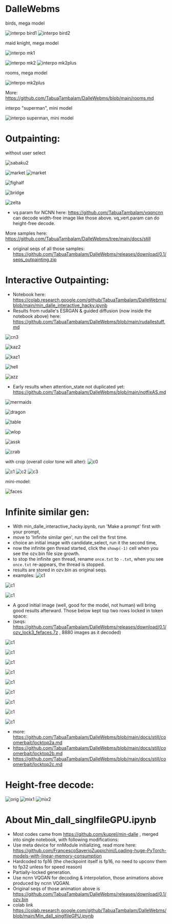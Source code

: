# DalleWebms

birds, mega model

![interpo bird1](https://github.com/TabuaTambalam/DalleWebms/blob/main/docs/bird1.gif?raw=true) ![interpo bird2](https://github.com/TabuaTambalam/DalleWebms/blob/main/docs/bird2.gif?raw=true)

maid knight, mega model

![interpo mk1](https://github.com/TabuaTambalam/DalleWebms/blob/main/docs/maidknightB.gif?raw=true)

![interpo mk2](https://github.com/TabuaTambalam/DalleWebms/blob/main/docs/maidknight0.gif?raw=true) ![interpo mk2plus](https://github.com/TabuaTambalam/DalleWebms/blob/main/docs/maidknight1.gif?raw=true)

rooms, mega model

![interpo mk2plus](https://github.com/TabuaTambalam/DalleWebms/blob/main/docs/room.gif?raw=true)

More: https://github.com/TabuaTambalam/DalleWebms/blob/main/rooms.md

interpo "superman", mini model

![interpo superman, mini model](https://github.com/TabuaTambalam/DalleWebms/blob/main/docs/interpo_mini.gif?raw=true)

# Outpainting:
without user select

![sabaku2](https://github.com/TabuaTambalam/DalleWebms/blob/main/docs/still/sbk0_2.png?raw=true)

![market](https://github.com/TabuaTambalam/DalleWebms/blob/main/docs/still/kof0_0.png?raw=true)
![market](https://github.com/TabuaTambalam/DalleWebms/blob/main/docs/still/kof0_1.png?raw=true)

![fighalf](https://github.com/TabuaTambalam/DalleWebms/blob/main/docs/still/genshn0.png?raw=true)

![bridge](https://github.com/TabuaTambalam/DalleWebms/blob/main/docs/still/brg4_0.png?raw=true)

![zelta](https://github.com/TabuaTambalam/DalleWebms/blob/main/docs/still/zlt0_2.png?raw=true)

- vq.param for NCNN here: https://github.com/TabuaTambalam/vqqncnn
can decode width-free image like those above. vq_vert.param can do height-free decode.

More samples here: https://github.com/TabuaTambalam/DalleWebms/tree/main/docs/still
- original seqs of all those samples: https://github.com/TabuaTambalam/DalleWebms/releases/download/0.1/seqs_outpainting.zip

# Interactive Outpainting:
- Notebook here: https://colab.research.google.com/github/TabuaTambalam/DalleWebms/blob/main/min_dalle_interactive_hacky.ipynb
- Results from rudalle's ESRGAN & guided diffusion (now inside the notebook above) here: https://github.com/TabuaTambalam/DalleWebms/blob/main/rudallestuff.md

![cn3](https://github.com/TabuaTambalam/DalleWebms/blob/main/docs/still/restuur.png?raw=true)

![kaz2](https://github.com/TabuaTambalam/DalleWebms/blob/main/docs/still/kast2.png?raw=true)

![kaz1](https://github.com/TabuaTambalam/DalleWebms/blob/main/docs/still/kastl.png?raw=true)

![hell](https://github.com/TabuaTambalam/DalleWebms/blob/main/docs/still/hell.png?raw=true)

![azz](https://github.com/TabuaTambalam/DalleWebms/blob/main/docs/still/azzazzyn.png?raw=true)

- Early results when attention_state not duplicated yet: https://github.com/TabuaTambalam/DalleWebms/blob/main/notfixAS.md

![mermaids](https://github.com/TabuaTambalam/DalleWebms/blob/main/docs/still/sea.png?raw=true)

![dragon](https://github.com/TabuaTambalam/DalleWebms/blob/main/docs/still/6-2.png?raw=true)

![table](https://github.com/TabuaTambalam/DalleWebms/blob/main/docs/still/sele6.png?raw=true)

![wlop](https://github.com/TabuaTambalam/DalleWebms/blob/main/docs/still/11-2.png?raw=true)

![assk](https://github.com/TabuaTambalam/DalleWebms/blob/main/docs/still/asska.png?raw=true)

![crab](https://github.com/TabuaTambalam/DalleWebms/blob/main/docs/still/2-7.png?raw=true)

with crop (overall color tone will alter):
![c0](https://github.com/TabuaTambalam/DalleWebms/blob/main/docs/still/china0.png?raw=true)

![c1](https://github.com/TabuaTambalam/DalleWebms/blob/main/docs/still/china_c1.png?raw=true)
![c2](https://github.com/TabuaTambalam/DalleWebms/blob/main/docs/still/china_c2.png?raw=true)
![c3](https://github.com/TabuaTambalam/DalleWebms/blob/main/docs/still/china_c3.png?raw=true)

mini-model:

![faces](https://github.com/TabuaTambalam/DalleWebms/blob/main/docs/still/sele8.png?raw=true)

# Infinite similar gen:
- With min_dalle_interactive_hacky.ipynb, run 'Make a prompt' first with your prompt,
- move to 'Infinite similar gen', run the cell the first time.
- choice an initial image with candidate_select, run it the second time,
- now the infinite gen thread started, click the `showp(-1)` cell when you see the ozv.bin file size growth.
- to stop the infinite gen thread, rename `once.txt` to `-.txt`, when you see `once.txt` re-appears, the thread is stopped.
- results are stored in ozv.bin as original seqs.
- examples:
![c1](https://github.com/TabuaTambalam/DalleWebms/blob/main/docs/still/kb5.png?raw=true)

![c1](https://github.com/TabuaTambalam/DalleWebms/blob/main/docs/still/kb2.png?raw=true)

![c1](https://github.com/TabuaTambalam/DalleWebms/blob/main/docs/still/kb4.png?raw=true)

- A good initial image (well, good for the model, not human) will bring good results afterward. Those below kept top two rows locked in token space:
- (seqs: https://github.com/TabuaTambalam/DalleWebms/releases/download/0.1/ozv_lock3_fefaces.7z , 8880 images as it decoded)

![c1](https://github.com/TabuaTambalam/DalleWebms/blob/main/docs/still/kb10.png?raw=true)

![c1](https://github.com/TabuaTambalam/DalleWebms/blob/main/docs/still/kb11.png?raw=true)

![c1](https://github.com/TabuaTambalam/DalleWebms/blob/main/docs/still/kb12.png?raw=true)

![c1](https://github.com/TabuaTambalam/DalleWebms/blob/main/docs/still/kb15.png?raw=true)

![c1](https://github.com/TabuaTambalam/DalleWebms/blob/main/docs/still/kb13.png?raw=true)

![c1](https://github.com/TabuaTambalam/DalleWebms/blob/main/docs/still/kb14.png?raw=true)


![c1](https://github.com/TabuaTambalam/DalleWebms/blob/main/docs/still/kb16.png?raw=true)

![c1](https://github.com/TabuaTambalam/DalleWebms/blob/main/docs/still/kb17.png?raw=true)

![c1](https://github.com/TabuaTambalam/DalleWebms/blob/main/docs/still/kb18.png?raw=true)

- more: https://github.com/TabuaTambalam/DalleWebms/blob/main/docs/still/coomerbait/locktop2a.md
- https://github.com/TabuaTambalam/DalleWebms/blob/main/docs/still/coomerbait/locktop2b.md
- https://github.com/TabuaTambalam/DalleWebms/blob/main/docs/still/coomerbait/locktop2c.md

# Height-free decode:
![orig](https://github.com/TabuaTambalam/DalleWebms/blob/main/docs/still/imgpix.png?raw=true) ![mix1](https://github.com/TabuaTambalam/DalleWebms/blob/main/docs/still/imgtok.png?raw=true) ![mix2](https://github.com/TabuaTambalam/DalleWebms/blob/main/docs/still/mergg.png?raw=true)

# About Min_dall_singlfileGPU.ipynb

- Most codes came from https://github.com/kuprel/min-dalle , merged into single notebook, with following modifications:
- Use meta device for nnModule initializing, read more here: https://github.com/FrancescoSaverioZuppichini/Loading-huge-PyTorch-models-with-linear-memory-consumption
- Hardcoded to fp16 (the checkpoint itself is fp16, no need to upconv them to fp32 unless for speed reason)
- Partially-locked generation.
- Use ncnn VQGAN for decoding & interpolation, those animations above produced by ncnn VQGAN.
- Original seqs of those animation above is https://github.com/TabuaTambalam/DalleWebms/releases/download/0.1/ozv.bin
- colab link https://colab.research.google.com/github/TabuaTambalam/DalleWebms/blob/main/Min_dall_singlfileGPU.ipynb
